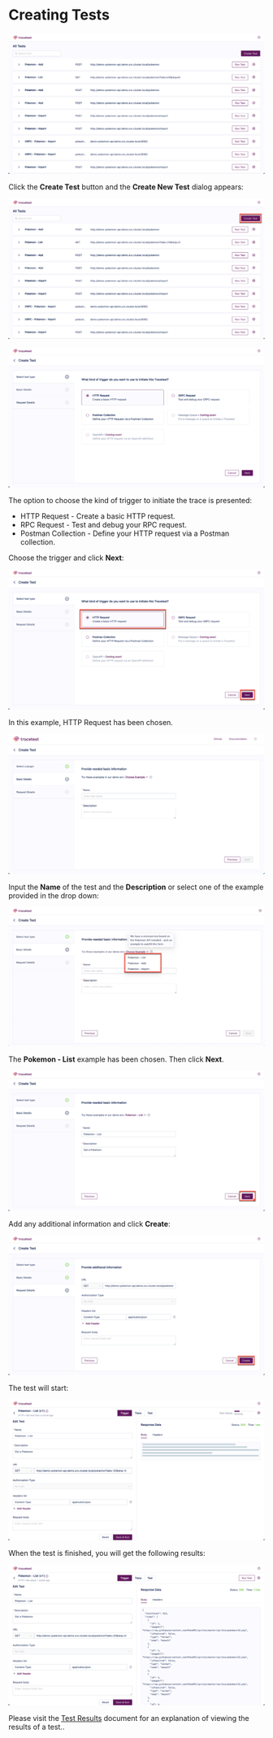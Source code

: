 # Creating Tests

![Main Screen](../img/main-screen-0.6.png)

Click the **Create Test** button and the **Create New Test** dialog appears:

![Create a Test Button](../img/create-test-button-0.6.png)

![Create a Test](../img/create-test-0.6.png)

The option to choose the kind of trigger to initiate the trace is presented:

- HTTP Request - Create a basic HTTP request.
- RPC Request - Test and debug your RPC request.
- Postman Collection - Define your HTTP request via a Postman collection.

Choose the trigger and click **Next**:

![Choose Trigger](../img/choose-trigger-0.6.png)

In this example, HTTP Request has been chosen.

![Choose Example](../img/choose-example-0.6.png)

Input the **Name** of the test and the **Description** or select one of the example provided in the drop down:

![Choose Example Pokemon](../img/choose-example-pokemon-0.6.png)

The **Pokemon - List** example has been chosen. Then click **Next**.

![Choose Example Pokemon](../img/choose-example-pokemon-list-0.6.png)

Add any additional information and click **Create**:

![Create Test](../img/provide-addl-information-0.6.png)

The test will start:

![Awaiting Trace](../img/awaiting-trace-0.6.png)

When the test is finished, you will get the following results:

![Finished Trace](../img/finished-trace-0.6.png)

Please visit the [Test Results](test-results.md) document for an explanation of viewing the results of a test..
